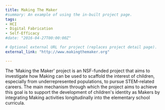 ```yaml
---
title: Making The Maker
#summary: An example of using the in-built project page.
tags:
- HCI
- Digital Fabrication
- Self-Efficacy
#date: "2016-04-27T00:00:00Z"

# Optional external URL for project (replaces project detail page).
external_link: "http://www.makingthemaker.org"

---
```

The 'Making the Maker' project is an NSF-funded project that aims to investigate how Making can be used to scaffold the interest of children, especially from underrepresented populations, to pursue STEM-related careers. The main mechanism through which the project aims to achieve this goal is to support the development of children's identity as Makers by integrating Making activities longitudinally into the elementary school curricula.
